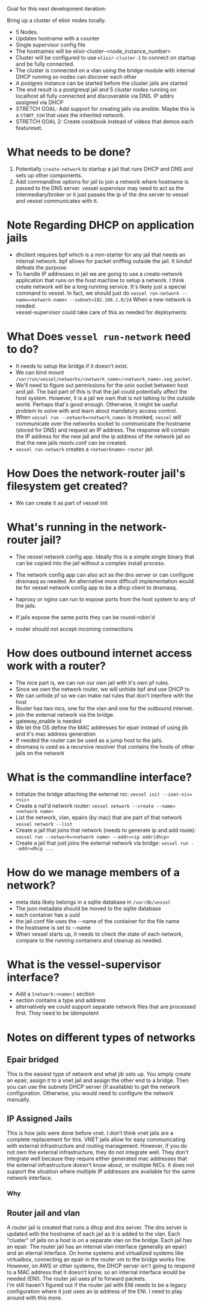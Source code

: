 Goal for this next development iteration:

Bring up a cluster of elixir nodes locally.  

* 5 Nodes.  
* Updates hostname with a counter
* Single supervisor config file
* The hostnames will be elixir-cluster-<node_instance_number>
* Cluster will be configured to use `elixir-cluster-1` to connect on startup and
be fully connected.
* The cluster is connected on a vlan using the bridge module with internal DHCP
running so nodes can discover each other
* A postgres instance can be started before the cluster jails are started
* The end result is a postgresql jail and 5 cluster nodes running on localhost all
fully connected and discoverable via DNS.  IP addrs assigned via DHCP
* STRETCH GOAL: Add support for creating jails via ansible.  Maybe this is a
`START_SSH` that uses the inherited network.
* STRETCH GOAL 2: Create cookbook instead of videos that demos each featureset.

What needs to be done?
======================

1. Potentially `create-network` to startup a jail that runs DHCP and DNS and 
sets up other components.
2. Add commandline options for jail to join a network where hostname is passed
to the DNS server.  vessel supervisor may need to act as the intermediary/broker
or it just passes the ip of the dns server to vessel and vessel communicates
with it.

Note Regarding DHCP on application jails
========================================

 * dhclient requires bpf which is a non-starter for any jail that needs an internal network.  bpf allows for packet
 sniffing outside the jail.  It kindof defeats the purpose.
 * To handle IP addresses in jail we are going to use a create-network application that runs on the host machine to 
 setup a network.  I think create network will be a long running service.  It's likely just a special command to vessel.
 In fact, we should just do `vessel run-network --name=<network-name> --subnet=192.168.1.0/24`  When a new network is needed.  
 vessel-supervisor could take care of this as needed for deployments
 
 What Does `vessel run-network` need to do?
==========================================
 
 * It needs to setup the bridge if it doesn't exist.  
 * We can bind mount `/var/run/vessel/networks/<network_name>/<network_name>.seq_packet`.
 * We'll need to figure out permissions for the unix socket between host and jail.  The bad part of this is that the jail
 could potentially affect the host system.  However, it is a jail we own that is not talking to the outside world.  Perhaps
 that's good enough.  Otherwise, it might be useful problem to solve with and learn about mandatory access control.
 * When `vessel run --network=<network_name>` is invoked, `vessel` will communicate over the networks socket to communicate
 the hostname (stored for DNS) and request an IP address.  The response will contain the IP address for the new jail and
 the ip address of the network jail so that the new jails resolv.conf can be created.
 * `vessel run-network` creates a `<networkname>-router` jail.
 
 How Does the network-router jail's filesystem get created?
=================================================
 
 * We can create it as part of vessel init
 
 What's running in the network-router jail?
===========================================
 
 * The vessel network config app.  Ideally this is a simple single binary that can be copied into the jail without a complex
 install process.
 
 * The network config app can also act as the dns server or can configure dnsmasq as needed.  An alternative more difficult
 implementation would be for vessel network config app to be a dhcp client to dnsmasq.
 
 * haproxy or nginx can run to expose ports from the host system to any of the jails.
 
 * If jails expose the same ports they can be round-robin'd
 
 * router should not accept incoming connections
 
 How does outbound internet access work with a router?
======================================================
 
 * The nice part is, we can run our own jail with it's own pf rules.  
 * Since we own the network router, we will unhide bpf and use DHCP to
 * We can unhide pf so we can make nat rules that don't interfere with the host
 * Router has two nics, one for the vlan and one for the outbound internet.
 * join the external network via the bridge.  
 * gateway_enable is needed
 * We let the OS define the MAC addresses for epair instead of using jib and it's mac address generation 
 * If needed the router can be used as a jump host to the jails.
 * dnsmasq is used as a recursive resolver that contains the hosts of other jails on the network
 
 What is the commandline interface?
 ==================================
 
 * Initialize the bridge attaching the external nic: `vessel init --inet-nic=<nic>`
 * Create a nat'd network router: `vessel network --create --name=<network name>`
 * List the network, vlan, epairs (by mac) that are part of that network `vessel network --list`
 * Create a jail that joins that network (needs to generate ip and add route): `vessel run --network=<network name> --addr=<ip addr|dhcp>`
 * Create a jail that just joins the external network via bridge: `vessel run --addr=dhcp ...`
 
 How do we manage members of a network?
 ======================================
 * meta data likely belongs in a sqlite database in `/var/db/vessel`
 * The json metadata should be moved to the sqlite database
 * each container has a uuid
 * the jail.conf file uses the --name of the container for the file name
 * the hostname is set to --name
 * When vessel starts up, it needs to check the state of each network, compare to the running containers and
   cleanup as needed.
 
 What is the vessel-supervisor interface?
 ========================================
 
 * Add a `[network:<name>]` section
 * section contains a type and address
 * alternatively we could support separate network files that are processed first.  They need to be idempotent
 
 Notes on different types of networks
 ====================================
 
 ## Epair bridged
 
 This is the easiest type of network and what jib sets up.  You simply create an epair, assign it
 to a vnet jail and assign the other end to a bridge.  Then you can use the subnets DHCP server 
 (if available) to get the network configuration.  Otherwise, you would need to configure the network manually.

 
 ## IP Assigned Jails

This is how jails were done before vnet.  I don't think vnet jails are a complete replacement for this.
VNET jails allow for easy communicating with external infrastructure and routing management.  However,
if you do not own the external infrastructure, they do not integrate well.  They don't integrate well
because they require either generated mac addresses that the external infrastructure doesn't know about,
or multiple NICs.  It does not support the situation where multiple IP addresses are available for the
same network interface.     

### Why

## Router jail and vlan

A router jail is created that runs a dhcp and dns server.  The dns server is updated with the 
hostname of each jail as it is added to the vlan.  Each "cluster" of jails on a host is on a 
separate vlan on the bridge.  Each jail has an epair.  The router jail has an internal vlan 
interface (generally an epair) and an eternal interface.  On home systems and virtualized systems
like virtualbox, connecting an epair in the router vm to the bridge works fine.  However, on 
AWS or other systems, the DHCP server isn't going to respond to a MAC address that it doesn't know,
so an internal interface would be needed (ENI).  The router jail uses pf to forward packets.  
I'm still haven't figured out if the router jail with ENI needs to be a legacy configuration where
it just uses an ip address of the ENI.  I need to play around with this more.
 
 